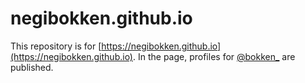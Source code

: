 # negibokken.github.io

This repository is for [https://negibokken.github.io](https://negibokken.github.io). In the page, profiles for [@bokken_](https://twitter.com/bokken_) are published.
